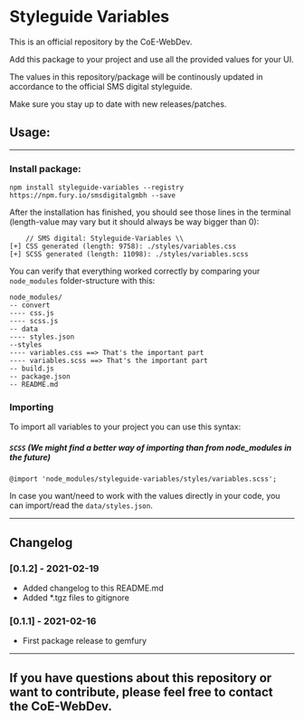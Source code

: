 # Styleguide Variables

This is an official repository by the CoE-WebDev.

Add this package to your project and use all the provided values for your UI.

The values in this repository/package will be continously updated in accordance to the official SMS digital styleguide.

Make sure you stay up to date with new releases/patches.

## Usage:
---
### Install package:
```
npm install styleguide-variables --registry https://npm.fury.io/smsdigitalgmbh --save
```
After the installation has finished, you should see those lines in the terminal (length-value may vary but it should always be way bigger than 0):

```
    // SMS digital: Styleguide-Variables \\
[+] CSS generated (length: 9758): ./styles/variables.css
[+] SCSS generated (length: 11098): ./styles/variables.scss
```

You can verify that everything worked correctly by comparing your `node_modules` folder-structure with this:
```
node_modules/
-- convert
---- css.js
---- scss.js
-- data
---- styles.json
--styles
---- variables.css ==> That's the important part
---- variables.scss ==> That's the important part
-- build.js
-- package.json
-- README.md
```

### Importing
To import all variables to your project you can use this syntax:
##### `SCSS` (We might find a better way of importing than from node_modules in the future)
```
@import 'node_modules/styleguide-variables/styles/variables.scss';
```
In case you want/need to work with the values directly in your code, you can import/read the `data/styles.json`.

----
## Changelog
### [0.1.2] - 2021-02-19
- Added changelog to this README.md
- Added *.tgz files to gitignore
### [0.1.1] - 2021-02-16
- First package release to gemfury
----

## If you have questions about this repository or want to contribute, please feel free to contact the CoE-WebDev.
